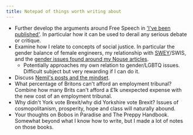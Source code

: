 ```yaml
---
title: Notepad of things worth writing about
---
```


* Further develop the arguments around Free Speech in ['I've been published'](/2017/writing-again/#i-argued-that-free-speech-arguments-are-being-used-out-of-confusion-or-even-bad-faith). In particular how it can be used to derail any serious debate or critique.
* Examine how I relate to concepts of social justice. In particular the gender balance of female engineers, my relationship with [SWEY](https://twitter.com/sweyork)/SWIS, and the [gender issues found around my Nouse articles](/2017/writing-again/#in-the-last-month-ive-published-twice-in-our-campus-newspaper-nouse).
  * Potentially approaches my own relation to gender/LGBTQ issues. Difficult subject but very rewarding if I can do it.
* Discuss [Nemil's posts and the mindset](https://www.nemil.com/musings/).
* What percentage of Britons can't afford an employment tribunal? Combine how many Brits can't afford a £1k unexpected expense with the new cost of an employment tribunal.
* Why didn't York vote Brexit/why did Yorkshire vote Brexit? Issues of cosmopolitanism, prosperity, hope and class will naturally abound.
* Your thoughts on Bobos in Paradise and The Preppy Handbook. Somewhat beyond what I know how to write, but I made a lot of notes on those books.
